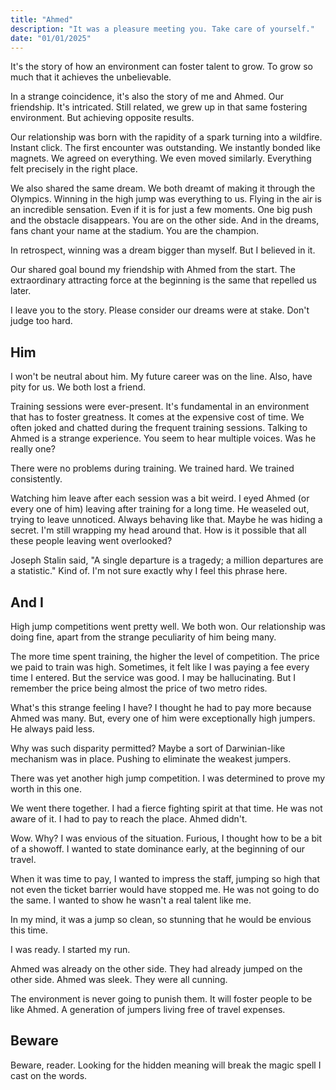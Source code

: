 ```yaml
---
title: "Ahmed"
description: "It was a pleasure meeting you. Take care of yourself."
date: "01/01/2025"
---
```


It's the story of how an environment can foster talent to grow. To grow so much that it achieves the unbelievable.

In a strange coincidence, it's also the story of me and Ahmed. Our friendship. It's intricated. Still related, we grew up in that same fostering environment. But achieving opposite results.

Our relationship was born with the rapidity of a spark turning into a wildfire. Instant click. The first encounter was outstanding. We instantly bonded like magnets. We agreed on everything. We even moved similarly. Everything felt precisely in the right place.

We also shared the same dream. We both dreamt of making it through the Olympics. Winning in the high jump was everything to us. Flying in the air is an incredible sensation. Even if it is for just a few moments. One big push and the obstacle disappears. You are on the other side. And in the dreams, fans chant your name at the stadium. You are the champion.

In retrospect, winning was a dream bigger than myself. But I believed in it.

Our shared goal bound my friendship with Ahmed from the start. The extraordinary attracting force at the beginning is the same that repelled us later.

I leave you to the story. Please consider our dreams were at stake. Don't judge too hard.

## Him

I won't be neutral about him. My future career was on the line. Also, have pity for us. We both lost a friend.

Training sessions were ever-present. It's fundamental in an environment that has to foster greatness. It comes at the expensive cost of time. We often joked and chatted during the frequent training sessions. Talking to Ahmed is a strange experience. You seem to hear multiple voices. Was he really one?

There were no problems during training. We trained hard. We trained consistently.

Watching him leave after each session was a bit weird. I eyed Ahmed (or every one of him) leaving after training for a long time. He weaseled out, trying to leave unnoticed. Always behaving like that. Maybe he was hiding a secret. I'm still wrapping my head around that. How is it possible that all these people leaving went overlooked?

Joseph Stalin said, "A single departure is a tragedy; a million departures are a statistic." Kind of. I'm not sure exactly why I feel this phrase here.

## And I

High jump competitions went pretty well. We both won. Our relationship was doing fine, apart from the strange peculiarity of him being many.

The more time spent training, the higher the level of competition. The price we paid to train was high. Sometimes, it felt like I was paying a fee every time I entered. But the service was good. I may be hallucinating. But I remember the price being almost the price of two metro rides.

What's this strange feeling I have? I thought he had to pay more because Ahmed was many. But, every one of him were exceptionally high jumpers. He always paid less.

Why was such disparity permitted? Maybe a sort of Darwinian-like mechanism was in place. Pushing to eliminate the weakest jumpers.

There was yet another high jump competition. I was determined to prove my worth in this one.

We went there together. I had a fierce fighting spirit at that time. He was not aware of it. I had to pay to reach the place. Ahmed didn't.

Wow. Why? I was envious of the situation. Furious, I thought how to be a bit of a showoff. I wanted to state dominance early, at the beginning of our travel.

When it was time to pay, I wanted to impress the staff, jumping so high that not even the ticket barrier would have stopped me. He was not going to do the same. I wanted to show he wasn't a real talent like me.

In my mind, it was a jump so clean, so stunning that he would be envious this time.

I was ready. I started my run.

Ahmed was already on the other side. They had already jumped on the other side. Ahmed was sleek. They were all cunning.

The environment is never going to punish them. It will foster people to be like Ahmed. A generation of jumpers living free of travel expenses.

## Beware

Beware, reader. Looking for the hidden meaning will break the magic spell I cast on the words.

